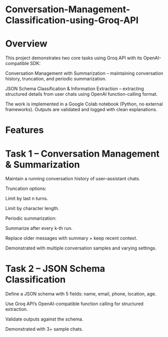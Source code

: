 # Conversation-Management-Classification-using-Groq-API
# Overview
This project demonstrates two core tasks using Groq API with its OpenAI-compatible SDK:

Conversation Management with Summarization – maintaining conversation history, truncation, and periodic summarization.

JSON Schema Classification & Information Extraction – extracting structured details from user chats using OpenAI function-calling format.

The work is implemented in a Google Colab notebook (Python, no external frameworks). Outputs are validated and logged with clean explanations.
# Features
# Task 1 – Conversation Management & Summarization
Maintain a running conversation history of user–assistant chats.

Truncation options:

Limit by last n turns.

Limit by character length.

Periodic summarization:

Summarize after every k-th run.

Replace older messages with summary + keep recent context.

Demonstrated with multiple conversation samples and varying settings.
# Task 2 – JSON Schema Classification
Define a JSON schema with 5 fields: name, email, phone, location, age.

Use Groq API’s OpenAI-compatible function calling for structured extraction.

Validate outputs against the schema.

Demonstrated with 3+ sample chats.
